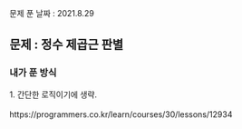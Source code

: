문제 푼 날짜 : 2021.8.29

<h2>문제 : 정수 제곱근 판별</h2>

<h3>내가 푼 방식</h3>
<div>1. 간단한 로직이기에 생략.</div>
<br>
https://programmers.co.kr/learn/courses/30/lessons/12934